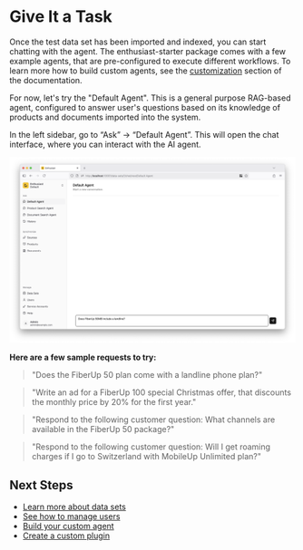 # Give It a Task

Once the test data set has been imported and indexed, you can start chatting with the agent.
The enthusiast-starter package comes with a few example agents, that are pre-configured to execute different workflows. To learn more how to build custom agents, see the [customization](/docs/customization/system-architecture/) section of the documentation.

For now, let's try the "Default Agent". This is a general purpose RAG-based agent, configured to answer user's questions based on its knowledge of products and documents imported into the system.

In the left sidebar, go to “Ask” → “Default Agent”. This will open the chat interface, where you can interact with the AI agent.

![Chat with default agent](./img/chat-with-default-agent.png)

**Here are a few sample requests to try:**

> "Does the FiberUp 50 plan come with a landline phone plan?"

> "Write an ad for a FiberUp 100 special Christmas offer, that discounts the monthly price by 20% for the first year."

> "Respond to the following customer question: What channels are available in the FiberUp 50 package?"

> "Respond to the following customer question: Will I get roaming charges if I go to Switzerland with MobileUp Unlimited plan?"

## Next Steps

- [Learn more about data sets](/docs/management/data-sets)
- [See how to manage users](/docs/management/users)
- [Build your custom agent](/docs/agents/agent-architecture)
- [Create a custom plugin](/docs/customization/custom-plugin)
